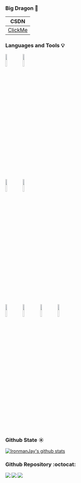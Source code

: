 ### Big Dragon 👋
|CSDN |
| ---- |
|[ClickMe](https://blog.csdn.net/qq_44635691)|

### Languages and Tools :bulb:
<p>  
  <!-- Your languages and tools. Be careful with the alignment. 
  You can use this sites to get logos: https://www.vectorlogo.zone or https://simpleicons.org/
  -->
  <code><img width="10%" src="https://www.vectorlogo.zone/logos/java/java-ar21.svg"></code>
  <code><img width="10%" src="https://www.vectorlogo.zone/logos/python/python-horizontal.svg"></code>
  <br />
  <code><img width="10%" src="https://www.vectorlogo.zone/logos/apache_hadoop/apache_hadoop-ar21.svg"></code>
  <code><img width="10%" src="https://www.vectorlogo.zone/logos/apache_spark/apache_spark-ar21.svg"></code>
  <br />
  <code><img width="10%" src="https://www.vectorlogo.zone/logos/springio/springio-ar21.svg"></code>
  <code><img width="10%" src="https://www.vectorlogo.zone/logos/apache_tomcat/apache_tomcat-ar21.svg"></code>
  <code><img width="10%" src="https://www.vectorlogo.zone/logos/djangoproject/djangoproject-ar21.svg"></code>
  <code><img width="10%" src="https://www.vectorlogo.zone/logos/centos/centos-ar21.svg"></code>
</p>

### Github State :sunny:
[![IronmanJay's github stats](https://github-readme-stats.vercel.app/api?username=guodalongplus)](https://github.com/guodalongplus/github-readme-stats)

### Github Repository :octocat:
<a href="https://github.com/guodalongplus/ChatBot">
  <img align="left" src="https://github-readme-stats.anuraghazra1.vercel.app/api/pin/?username=guodalongplus&repo=ChatBot&show_icons=true&title_color=fff&icon_color=79ff97&text_color=9f9f9f&bg_color=151515" />
</a>
<a href="https://github.com/guodalongplus/LeeCode">
  <img align="left" src="https://github-readme-stats.anuraghazra1.vercel.app/api/pin/?username=guodalongplus&repo=LeeCode&show_icons=true&title_color=fff&icon_color=79ff97&text_color=9f9f9f&bg_color=151515" />
</a>
<a href="https://github.com/guodalongplus/My-Kaggle-test">
  <img align="left" src="https://github-readme-stats.anuraghazra1.vercel.app/api/pin/?username=guodalongplus&repo=My-Kaggle-test&show_icons=true&title_color=fff&icon_color=79ff97&text_color=9f9f9f&bg_color=151515" />
</a>


